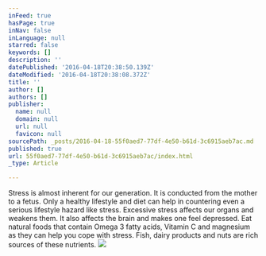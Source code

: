 ```yaml
---
inFeed: true
hasPage: true
inNav: false
inLanguage: null
starred: false
keywords: []
description: ''
datePublished: '2016-04-18T20:38:50.139Z'
dateModified: '2016-04-18T20:38:08.372Z'
title: ''
author: []
authors: []
publisher:
  name: null
  domain: null
  url: null
  favicon: null
sourcePath: _posts/2016-04-18-55f0aed7-77df-4e50-b61d-3c6915aeb7ac.md
published: true
url: 55f0aed7-77df-4e50-b61d-3c6915aeb7ac/index.html
_type: Article

---
```

Stress is almost inherent for our generation. It is conducted from the mother to a fetus. Only a healthy lifestyle and diet can help in countering even a serious lifestyle hazard like stress. Excessive stress affects our organs and weakens them. It also affects the brain and makes one feel depressed. Eat natural foods that contain Omega 3 fatty acids, Vitamin C and magnesium as they can help you cope with stress. Fish, dairy products and nuts are rich sources of these nutrients.
![](https://the-grid-user-content.s3-us-west-2.amazonaws.com/2518e329-f311-450c-82aa-94fa4a4c1296.jpg)